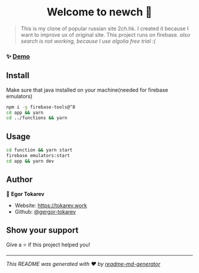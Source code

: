 <h1 align="center">Welcome to newch 👋</h1>
<p>
</p>

> This is my clone of popular russian site 2ch.hk. I created it because I want to improve ux of original site. This project runs on firebase. *also search is not working, because I use algolia free trial :(*

### ✨ [Demo](https://newch-1f863.web.app/)

## Install

Make sure that java installed on your machine(needed for firebase emulators)
```sh
npm i -g firebase-tools@^8
cd app && yarn
cd ../functions && yarn
```

## Usage

```sh
cd function && yarn start
firebase emulators:start
cd app && yarn dev
```

## Author

👤 **Egor Tokarev**

* Website: https://tokarev.work
* Github: [@gergor-tokarev](https://github.com/gergor-tokarev)

## Show your support

Give a ⭐️ if this project helped you!

***
_This README was generated with ❤️ by [readme-md-generator](https://github.com/kefranabg/readme-md-generator)_
